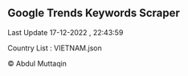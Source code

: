 

## Google Trends Keywords Scraper 
 
Last Update 17-12-2022 , 22:43:59

Country List :
VIETNAM.json



© Abdul Muttaqin 

